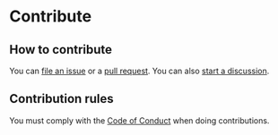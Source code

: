 # Contribute

## How to contribute

You can [file an issue](https://github.com/santi100a/equal-lib/issues)
or a [pull request](https://github.com/santi100a/equal-lib/pulls).
You can also [start a discussion](https://github.com/santi100a/equal-lib/discussions).

## Contribution rules

You must comply with the [Code of Conduct](CODE_OF_CONDUCT.md) when doing contributions.
